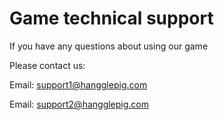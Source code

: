 # Game technical support

If you have any questions about using our game

Please contact us:

Email: support1@hangglepig.com

Email: support2@hangglepig.com